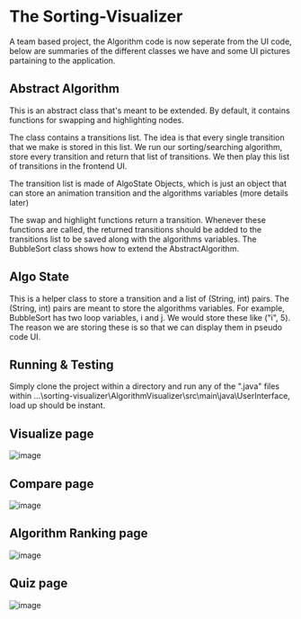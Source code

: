 # The Sorting-Visualizer

A team based project, the Algorithm code is now seperate from the UI code,
below are summaries of the different classes we have and some UI pictures partaining to the application.

## Abstract Algorithm
This is an abstract class that's meant to be extended.
By default, it contains functions for swapping and highlighting nodes.

The class contains a transitions list. The idea is that every single transition that we make is stored in this list. 
We run our sorting/searching algorithm, store every transition and return that list of transitions. We then play this list of transitions in the frontend UI.

The transition list is made of AlgoState Objects, which is just an object that can store an animation transition and the algorithms variables (more details later)

The swap and highlight functions return a transition. Whenever these functions are called, the returned transitions should be added to the transitions list to be saved 
along with the algorithms variables. The BubbleSort class shows how to extend the AbstractAlgorithm. 

## Algo State
This is a helper class to store a transition and a list of (String, int) pairs. The (String, int) pairs are meant to store the algorithms variables.
For example, BubbleSort has two loop variables, i and j. We would store these like ("i", 5). The reason we are storing these is so that we can display
them in pseudo code UI.

## Running & Testing
Simply clone the project within a directory and run any of the ".java" files within ...\sorting-visualizer\AlgorithmVisualizer\src\main\java\UserInterface, load up should be instant.

## Visualize page
![image](https://user-images.githubusercontent.com/48189579/233856443-0dd90a22-0166-4512-863c-a9cf7eaddb92.png)

## Compare page
![image](https://user-images.githubusercontent.com/48189579/233856496-3a4d13a1-4b2e-4ae1-a7d0-307ae13fbbf1.png)

## Algorithm Ranking page
![image](https://user-images.githubusercontent.com/48189579/233856525-56c245fc-ce99-41d8-ad94-4d86a58b9001.png)

## Quiz page
![image](https://user-images.githubusercontent.com/48189579/233856552-590f004c-52fd-427a-a7c1-dc8670e9bc88.png)
